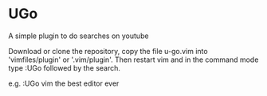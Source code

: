 # UGo
A simple plugin to do searches on youtube

Download or clone the repository, copy the file u-go.vim into 'vimfiles/plugin' or '.vim/plugin'. Then restart vim and in the command mode type :UGo followed by the search.

e.g. :UGo vim the best editor ever
